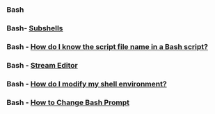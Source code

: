 ### Bash

### Bash- [Subshells](https://www.tldp.org/LDP/abs/html/subshells.html)

### Bash - [How do I know the script file name in a Bash script?](https://stackoverflow.com/questions/192319/how-do-i-know-the-script-file-name-in-a-bash-script)

### Bash - [Stream Editor](https://www.tutorialspoint.com/sed/sed_basic_syntax.htm)

### Bash - [How do I modify my shell environment?](https://rc.byu.edu/wiki/index.php?page=How+do+I+modify+my+shell+environment%3F)

### Bash - [How to Change Bash Prompt](https://linuxconfig.org/bash-prompt-basics)